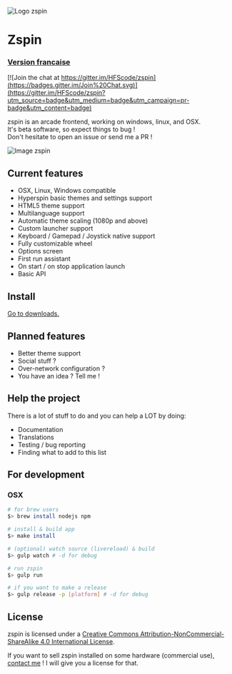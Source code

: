 ![Logo zspin](assets/256.png)
# Zspin
### <a href="README-fr.md">Version francaise</a>    

[![Join the chat at https://gitter.im/HFScode/zspin](https://badges.gitter.im/Join%20Chat.svg)](https://gitter.im/HFScode/zspin?utm_source=badge&utm_medium=badge&utm_campaign=pr-badge&utm_content=badge)

zspin is an arcade frontend, working on windows, linux, and OSX.    
It's beta software, so expect things to bug !    
Don't hesitate to open an issue or send me a PR !

![Image zspin](http://zspin.vik.io/static/zspin-small.gif)

## Current features

* OSX, Linux, Windows compatible
* Hyperspin basic themes and settings support
* HTML5 theme support
* Multilanguage support
* Automatic theme scaling (1080p and above)
* Custom launcher support
* Keyboard / Gamepad / Joystick native support
* Fully customizable wheel
* Options screen
* First run assistant
* On start / on stop application launch
* Basic API

## Install
<a href="https://github.com/vikbez/zspin-gui/releases">Go to downloads.</a>

## Planned features

* Better theme support
* Social stuff ?
* Over-network configuration ?
* You have an idea ? Tell me !

## Help the project
There is a lot of stuff to do and you can help a LOT by doing:    

* Documentation
* Translations
* Testing / bug reporting
* Finding what to add to this list

## For development
### OSX

```bash
# for brew users
$> brew install nodejs npm

# install & build app
$> make install

# (optional) watch source (livereload) & build
$> gulp watch # -d for debug

# run zspin
$> gulp run

# if you want to make a release
$> gulp release -p [platform] # -d for debug
```

## License

zspin is licensed under a <a rel="license" href="http://creativecommons.org/licenses/by-nc-sa/4.0/">Creative Commons Attribution-NonCommercial-ShareAlike 4.0 International License</a>.

If you want to sell zspin installed on some hardware (commercial use), <a href="mailto:v@42.am?subject=I+want+a+license+!">contact me</a> ! I will give you a license for that.
